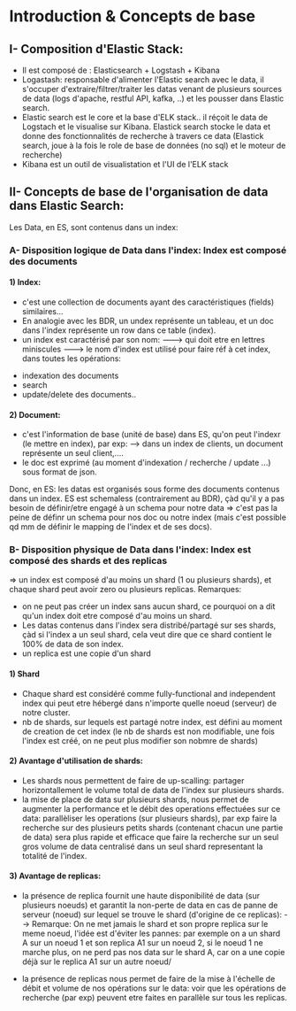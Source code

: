 # Introduction & Concepts de base

## I- Composition d'Elastic Stack:
- Il est composé de : Elasticsearch + Logstash + Kibana
- Logastash: responsable d'alimenter l'Elastic search avec le data, il s'occuper d'extraire/filtrer/traiter les datas venant de plusieurs sources de data (logs d'apache, restful API, kafka, ..) et les pousser dans Elastic search.
- Elastic search est le core et la base d'ELK stack.. il réçoit le data de Logstach et le visualise sur Kibana. Elastick search stocke le data et donne des fonctionnalités de recherche à travers ce data (Elastick search, joue à la fois le role de base de données (no sql) et le moteur de recherche)
- Kibana est un outil de visualistation et l'UI de l'ELK stack


## II- Concepts de base de l'organisation de data dans Elastic Search:
Les Data, en ES, sont contenus dans un index:
### A- Disposition logique de Data dans l'index: Index est composé des documents
#### 1) Index:
- c'est une collection de documents ayant des caractéristiques (fields) similaires...
- En analogie avec les BDR, un undex représente un tableau, et un doc dans l'index représente un row dans ce table (index).
- un index est caractérisé par son nom: 
---> qui doit etre en lettres miniscules 
---> le nom d'index est utilisé pour faire réf à cet index, dans toutes les opérations:
* indexation des documents
* search 
* update/delete des documents.. 

#### 2) Document:
- c'est l'information de base (unité de base) dans ES, qu'on peut l'indexr (le mettre en index), par exp:
--> dans un index de clients, un document représente un seul client,....
- le doc est exprimé (au moment d'indexation / recherche / update ...) sous format de json.


Donc, en ES: les datas est organisés sous forme des documents contenus dans un index.
ES est schemaless (contrairement au BDR), çàd qu'il y a pas besoin de définir/etre engagé à un schema pour notre data => c'est pas la peine de définr un schema pour nos doc ou notre index (mais c'est possible qd mm de définir le mapping de l'index et de ses docs).

### B- Disposition physique de Data dans l'index: Index est composé des shards et des replicas
=> un index est composé d'au moins un shard (1 ou plusieurs shards), et chaque shard peut avoir zero ou plusieurs replicas. 
Remarques:
* on ne peut pas créer un index sans aucun shard, ce pourquoi on a dit qu'un index doit etre composé d'au moins un shard.
* Les datas contenus dans l'index sera distribé/partagé sur ses shards, çàd si l'index a un seul shard, cela veut dire que ce shard contient le 100% de data de son index.
* un replica est une copie d'un shard

#### 1) Shard
- Chaque shard est considéré comme fully-functional and independent index qui peut etre hébergé dans n'importe quelle noeud (serveur) de notre cluster.
- nb de shards, sur lequels est partagé notre index, est défini au moment de creation de cet index (le nb de shards est non modifiable, une fois l'index est créé, on ne peut plus modifier son nobmre de shards)

#### 2) Avantage d'utilisation de shards:
- Les shards nous permettent de faire de up-scalling: partager horizontallement le volume total de data de l'index sur plusieurs shards.
- la mise de place de data sur plusieurs shards, nous permet de augmenter la performance et le débit des operations effectuées sur ce data: parallèliser les operations (sur plusieurs shards), par exp faire la recherche sur des plusieurs petits shards (contenant chacun une partie de data) sera plus rapide et efficace que faire la recherche sur un seul gros volume de data centralisé dans un seul shard representant la totalité de l'index.

#### 3) Avantage de replicas:
- la présence de replica fournit une haute disponibilité de data (sur plusieurs noeuds) et garantit la non-perte de data en cas de panne de serveur (noeud) sur lequel se trouve le shard (d'origine de ce replicas):
--> Remarque: On ne met jamais le shard et son propre replica sur le meme noeud, l'idée est d'éviter les pannes:
par exemple on a un shard A sur un noeud 1 et son replica A1 sur un noeud 2, si le noeud 1 ne marche plus, on ne perd pas nos data sur le shard A, car on a une copie déjà sur le replica A1 sur un autre noeud/

- la présence de replicas nous permet de faire de la mise à l'échelle de débit et volume de nos opérations sur le data: voir que les opérations de recherche (par exp) peuvent etre faites en parallèle sur tous les replicas.